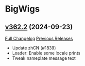 # BigWigs

## [v362.2](https://github.com/BigWigsMods/BigWigs/tree/v362.2) (2024-09-23)
[Full Changelog](https://github.com/BigWigsMods/BigWigs/compare/v362.1...v362.2) [Previous Releases](https://github.com/BigWigsMods/BigWigs/releases)

- Update zhCN (#1839)  
- Loader: Enable some locale prints  
- Tweak nameplate message text  
